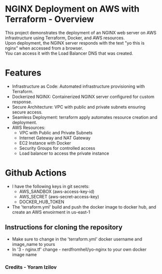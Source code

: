 # NGINX Deployment on AWS with Terraform - Overview
This project demonstrates the deployment of an NGINX web server on AWS infrastructure using Terraform, Docker, and AWS resources.<br/>
Upon deployment, the NGINX server responds with the text "yo this is nginx" when accessed from a browser.<br/>
You can access it with the Load Balancer DNS that was created.

# Features
- Infrastructure as Code: Automated infrastructure provisioning with Terraform.
- Dockerized NGINX: Containerized NGINX server configured for custom response.
- Secure Architecture: VPC with public and private subnets ensuring secure access.
- Seamless Deployment: terraform apply automates resource creation and deployment.
- AWS Resources:
  - VPC with Public and Private Subnets
  - Internet Gateway and NAT Gateway
  - EC2 Instance with Docker
  - Security Groups for controlled access
  - Load balancer to access the private instance

# Github Actions
- I have the following keys in git secrets:
  - AWS_SANDBOX (aws-access-key-id)
  - AWS_SECRET (aws-secret-access-key)
  - DOCKER_HUB_TOKEN
- The 'terraform.yml' build and push the docker image to docker hub, and create an AWS envoirment in us-east-1

## Instructions for cloning the repository
- Make sure to change in the 'terraform.yml' docker username and image_name to yours
- In '3 - nginx.tf' change - nerdfromhell/yo-nginx to your own docker image name

### Credits - Yoram Izilov

